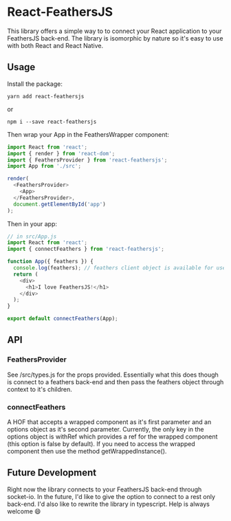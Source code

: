 # React-FeathersJS

This library offers a simple way to to connect your React application to your
FeathersJS back-end. The library is isomorphic by nature so it's easy to use
with both React and React Native.

## Usage

Install the package:

```
yarn add react-feathersjs
```

or

```
npm i --save react-feathersjs
```

Then wrap your App in the FeathersWrapper component:

```js
import React from 'react';
import { render } from 'react-dom';
import { FeathersProvider } from 'react-feathersjs';
import App from './src';

render(
  <FeathersProvider>
    <App>
  </FeathersProvider>,
  document.getElementById('app')
);
```

Then in your app:

```js
// in src/App.js
import React from 'react';
import { connectFeathers } from 'react-feathersjs';

function App({ feathers }) {
  console.log(feathers); // feathers client object is available for use!
  return (
    <div>
      <h1>I love FeathersJS!</h1>
    </div>
  );
}

export default connectFeathers(App);
```

## API

### FeathersProvider

See /src/types.js for the props provided. Essentially what this does though is
connect to a feathers back-end and then pass the feathers object through context
to it's children.

### connectFeathers

A HOF that accepts a wrapped component as it's first parameter and an options
object as it's second parameter. Currently, the only key in the options object
is withRef which provides a ref for the wrapped component (this option is false
by default). If you need to access the wrapped component then use the method
getWrappedInstance().

## Future Development

Right now the library connects to your FeathersJS back-end through socket-io. In
the future, I'd like to give the option to connect to a rest only back-end. I'd
also like to rewrite the library in typescript. Help is always welcome :smile:
